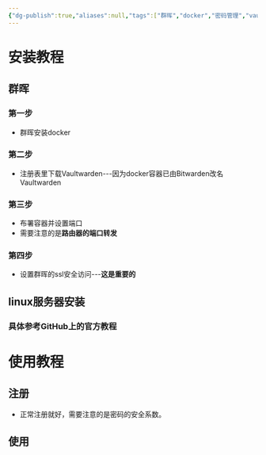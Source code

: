 ```yaml
---
{"dg-publish":true,"aliases":null,"tags":["群晖","docker","密码管理","vaultwarden","bitwarden"],"title":"群晖docker安装Vaultwarden或者Bitwarden密码管理","permalink":"/0102 二级系统/docker/群晖docker安装Vaultwarden或者Bitwarden密码管理/","dgPassFrontmatter":true,"noteIcon":""}
---
```



# 安装教程

## 群晖

### 第一步

* 群晖安装docker

### 第二步

* 注册表里下载Vaultwarden---因为docker容器已由Bitwarden改名Vaultwarden

### 第三步

* 布署容器并设置端口
* 需要注意的是**路由器的端口转发**

### 第四步

* 设置群晖的ssl安全访问---**这是重要的**



## linux服务器安装

### 具体参考GitHub上的官方教程


# 使用教程

## 注册

* 正常注册就好，需要注意的是密码的安全系数。


## 使用

### 